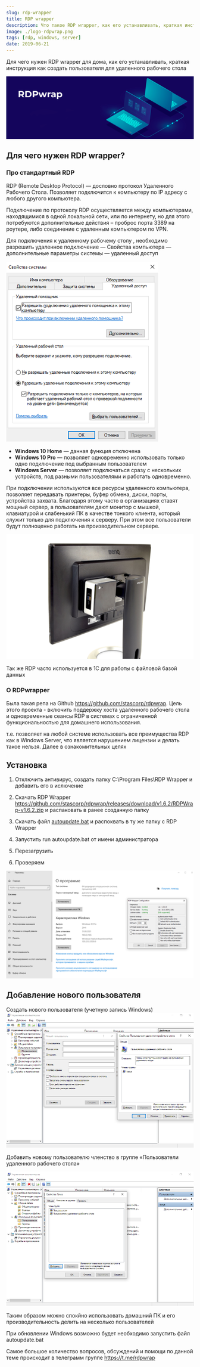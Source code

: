 ```yaml
---
slug: rdp-wrapper
title: RDP wrapper
description: Что такое RDP wrapper, как его устанавливать, краткая инструкция как создать пользователя для удаленного рабочего стола
image: ./logo-rdpwrap.png
tags: [rdp, windows, server]
date: 2019-06-21
---
```


Для чего нужен RDP wrapper для дома, как его устанавливать, краткая инструкция как создать пользователя для удаленного рабочего стола

[![rdp wrapper](./logo-rdpwrap.png)](/blog/rdp-wrapper)
<!--truncate-->

## Для чего нужен RDP wrapper?
### Про стандартный RDP

RDP (Remote Desktop Protocol) — дословно протокол Удаленного Рабочего Стола. Позволяет подключится к компьютеру по IP адресу с любого другого компьютера.  

Подключение по протоколу RDP осуществляется между компьютерами, находящимися в одной локальной сети, или по интернету, но для этого потребуются дополнительные действия – проброс порта 3389 на роутере, либо соединение с удаленным компьютером по VPN.

Для подключения к удаленному рабочему столу , необходимо разрешить удаленное подключение — Свойства компьютера — дополнительные параметры системы —  удаленный доступ

![access rdp](./access_rdp.png)

- **Windows 10 Home** — данная функция отключена
- **Windows 10 Pro** — позволяет одновременно использовать только одно подключение под выбранным пользователем
- **Windows Server** — позволяет подключаться сразу с нескольких устройств, под разными пользователями и работать одновременно.

При подключении используются все ресурсы удаленного компьютера, позволяет передавать принтеры, буфер обмена, диски, порты, устройства захвата. Благодаря этому часто в организациях ставят мощный сервер, а пользователям дают монитор с мышкой, клавиатурой и слабенький ПК в качестве тонкого клиента, который служит только для подключения к серверу. При этом все пользователи будут полноценно работать на производительном сервере.

![nuc-monitor](./nuc-monitor.png "тонкий клиент")

Так же RDP часто используется в 1С для работы с файловой базой данных

### О RDPwrapper

Была такая репа на Github <https://github.com/stascorp/rdpwrap>.
Цель этого проекта - включить поддержку хоста удаленного рабочего стола и одновременные сеансы RDP в системах с ограниченной функциональностью для домашнего использования.

т.е. позволяет на любой системе использовать все преимущества RDP как в Windows Server, что является нарушением лицензии и делать такое нельзя. Далее в ознакомительных целях




## Установка

1. Отключить антивирус, создать папку C:\Program Files\RDP Wrapper и добавить его в ислючение

2. Скачать RDP Wrapper <https://github.com/stascorp/rdpwrap/releases/download/v1.6.2/RDPWrap-v1.6.2.zip> и распаковать в ранее созданную папку
3. Скачать файл [autoupdate.bat](https://t.me/rdpwrap/31497) и распоквать в ту же папку с RDP Wrapper
4. Запустить run autoupdate.bat от имени администратора
5. Перезагрузить
6. Проверяем

![rdp wrap](./rdp_wrap2-1.png "rdp wrap")

## Добавление нового пользователя
Создать нового пользователя (учетную запись Windows)
![rdp_wrap_user](./rdp_wrap_user.png "rdp create user")

Добавить новому пользователю членство в группе «Пользователи удаленного рабочего стола»

![rdp_wrap_group](./rdp_wrap_group.png "rdp create user")

Таким образом можно спокйно использовать домашний ПК и его производительность делить на несколько пользователей

При обновлении Windows возможно будет необходимо запустить файл autoupdate.bat

Самое большое количество вопросов, обсуждений и помощи по данной теме происходит в телеграмм группе <https://t.me/rdpwrap>
